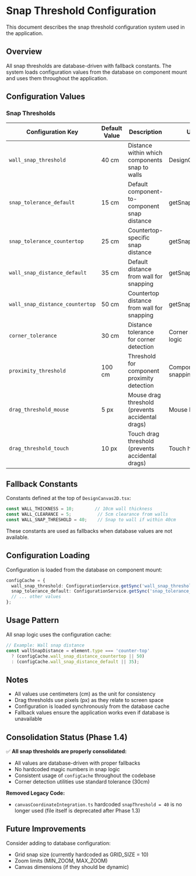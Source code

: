 # Snap Threshold Configuration

This document describes the snap threshold configuration system used in the application.

## Overview

All snap thresholds are database-driven with fallback constants. The system loads configuration values from the database on component mount and uses them throughout the application.

## Configuration Values

### Snap Thresholds

| Configuration Key | Default Value | Description | Used In |
|------------------|---------------|-------------|---------|
| `wall_snap_threshold` | 40 cm | Distance within which components snap to walls | DesignCanvas2D.tsx |
| `snap_tolerance_default` | 15 cm | Default component-to-component snap distance | getSnapPosition() |
| `snap_tolerance_countertop` | 25 cm | Countertop-specific snap distance | getSnapPosition() |
| `wall_snap_distance_default` | 35 cm | Default distance from wall for snapping | getSnapPosition() |
| `wall_snap_distance_countertop` | 50 cm | Countertop distance from wall for snapping | getSnapPosition() |
| `corner_tolerance` | 30 cm | Distance tolerance for corner detection | Corner snapping logic |
| `proximity_threshold` | 100 cm | Threshold for component proximity detection | Component snapping |
| `drag_threshold_mouse` | 5 px | Mouse drag threshold (prevents accidental drags) | Mouse handlers |
| `drag_threshold_touch` | 10 px | Touch drag threshold (prevents accidental drags) | Touch handlers |

## Fallback Constants

Constants defined at the top of `DesignCanvas2D.tsx`:

```typescript
const WALL_THICKNESS = 10;        // 10cm wall thickness
const WALL_CLEARANCE = 5;          // 5cm clearance from walls
const WALL_SNAP_THRESHOLD = 40;    // Snap to wall if within 40cm
```

These constants are used as fallbacks when database values are not available.

## Configuration Loading

Configuration is loaded from the database on component mount:

```typescript
configCache = {
  wall_snap_threshold: ConfigurationService.getSync('wall_snap_threshold', WALL_SNAP_THRESHOLD),
  snap_tolerance_default: ConfigurationService.getSync('snap_tolerance_default', 15),
  // ... other values
};
```

## Usage Pattern

All snap logic uses the configuration cache:

```typescript
// Example: Wall snap distance
const wallSnapDistance = element.type === 'counter-top'
  ? (configCache.wall_snap_distance_countertop || 50)
  : (configCache.wall_snap_distance_default || 35);
```

## Notes

- All values use centimeters (cm) as the unit for consistency
- Drag thresholds use pixels (px) as they relate to screen space
- Configuration is loaded synchronously from the database cache
- Fallback values ensure the application works even if database is unavailable

## Consolidation Status (Phase 1.4)

✅ **All snap thresholds are properly consolidated:**
- All values are database-driven with proper fallbacks
- No hardcoded magic numbers in snap logic
- Consistent usage of `configCache` throughout the codebase
- Corner detection utilities use standard tolerance (30cm)

**Removed Legacy Code:**
- `canvasCoordinateIntegration.ts` hardcoded `snapThreshold = 40` is no longer used (file itself is deprecated after Phase 1.3)

## Future Improvements

Consider adding to database configuration:
- Grid snap size (currently hardcoded as GRID_SIZE = 10)
- Zoom limits (MIN_ZOOM, MAX_ZOOM)
- Canvas dimensions (if they should be dynamic)
